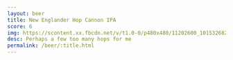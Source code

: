 ```yaml
---
layout: beer
title: New Englander Hop Cannon IPA
score: 6
img: https://scontent.xx.fbcdn.net/v/t1.0-0/p480x480/11202600_10153268294733745_5223220854392756415_n.jpg?oh=65d0169c86706c86330a6dd289a4371f&oe=5839A237
desc: Perhaps a few too many hops for me
permalink: /beer/:title.html
---
```

